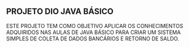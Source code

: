 ## PROJETO DIO JAVA BÁSICO

ESTE PROJETO TEM COMO OBJETIVO APLICAR OS CONHECIMENTOS ADQUIRIDOS NAS AULAS DE JAVA BÁSICO PARA CRIAR UM SISTEMA SIMPLES DE COLETA DE DADOS BANCÁRIOS E RETORNO DE SALDO.
